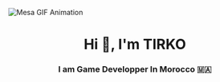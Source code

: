 ![Mesa GIF Animation](https://media.giphy.com/media/bMeCa20rkkWj2kk3sq/giphy.gif?cid=ecf05e475z6l680sjbloiqm3u28i4y3979i87vdwbjf5x3xa&ep=v1_gifs_search&rid=giphy.gif&ct=g)

<h1 align="center">Hi 👋, I'm TIRKO</h1>
<h3 align="center">I am Game Developper In Morocco 🇲🇦</h3>


